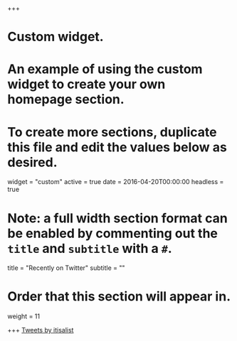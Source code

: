 +++
# Custom widget.
# An example of using the custom widget to create your own homepage section.
# To create more sections, duplicate this file and edit the values below as desired.
widget = "custom"
active = true
date = 2016-04-20T00:00:00
headless = true

# Note: a full width section format can be enabled by commenting out the `title` and `subtitle` with a `#`.
title = "Recently on Twitter"
subtitle = ""

# Order that this section will appear in.
weight = 11

+++
<a class="twitter-timeline" data-width="800" data-height="500" data-theme="light" href="https://twitter.com/itisalist?ref_src=twsrc%5Etfw">Tweets by itisalist</a> <script async src="https://platform.twitter.com/widgets.js" charset="utf-8"></script>